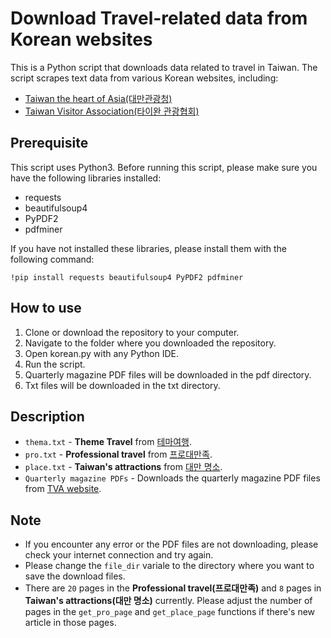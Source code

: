 # Download Travel-related data from Korean websites

This is a Python script that downloads data related to travel in Taiwan. The script scrapes text data from various Korean websites, including:
- [Taiwan the heart of Asia(대만관광청)](https://www.taiwantour.or.kr)
- [Taiwan Visitor Association(타이완 관광협회)](http://www.tva.org.tw)

## Prerequisite
This script uses Python3. Before running this script, please make sure you have the following libraries installed:

- requests
- beautifulsoup4
- PyPDF2
- pdfminer

If you have not installed these libraries, please install them with the following command:

`!pip install requests beautifulsoup4 PyPDF2 pdfminer`


## How to use
1. Clone or download the repository to your computer.
2. Navigate to the folder where you downloaded the repository.
3. Open korean.py with any Python IDE.
4. Run the script.
5. Quarterly magazine PDF files will be downloaded in the pdf directory.
6. Txt files will be downloaded in the txt directory.

## Description

- `thema.txt` - **Theme Travel** from [테마여행](https://www.taiwantour.or.kr/bbs/board.php?bo_table=m08_01&sca=%ED%9C%B4%EC%96%91).
- `pro.txt` - **Professional travel** from [프로대만족](https://www.taiwantour.or.kr/bbs/board.php?bo_table=m03).
- `place.txt` - **Taiwan's attractions** from [대만 명소](https://www.taiwantour.or.kr/bbs/board.php?bo_table=m03).
- `Quarterly magazine PDFs` - Downloads the quarterly magazine PDF files from [TVA website](http://www.tva.org.tw).

## Note
- If you encounter any error or the PDF files are not downloading, please check your internet connection and try again.
- Please change the `file_dir` variale to the directory where you want to save the download files.
- There are `20` pages in the **Professional travel(프로대만족)** and `8` pages in **Taiwan's attractions(대만 명소)** currently. Please adjust the number of pages in the `get_pro_page` and `get_place_page` functions if there's new article in those pages.

